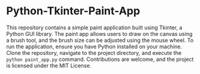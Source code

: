 # Python-Tkinter-Paint-App

This repository contains a simple paint application built using Tkinter, a Python GUI library. The paint app allows users to draw on the canvas using a brush tool, and the brush size can be adjusted using the mouse wheel. To run the application, ensure you have Python installed on your machine. Clone the repository, navigate to the project directory, and execute the `python paint_app.py` command. Contributions are welcome, and the project is licensed under the MIT License.
